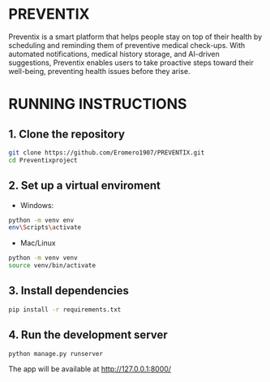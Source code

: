 # PREVENTIX
Preventix is a smart platform that helps people stay on top of their health by scheduling and reminding them of preventive medical check-ups. With automated notifications, medical history storage, and AI-driven suggestions, Preventix enables users to take proactive steps toward their well-being, preventing health issues before they arise.

# RUNNING INSTRUCTIONS
## 1. Clone the repository
```bash
git clone https://github.com/Eromero1907/PREVENTIX.git
cd Preventixproject
```
## 2. Set up a virtual enviroment
* Windows:
```bash
python -m venv env
env\Scripts\activate
```
* Mac/Linux
```bash
python -m venv venv
source venv/bin/activate
```
## 3. Install dependencies
```bash
pip install -r requirements.txt
```
## 4. Run the development server
```bash
python manage.py runserver
```
The app will be available at http://127.0.0.1:8000/
